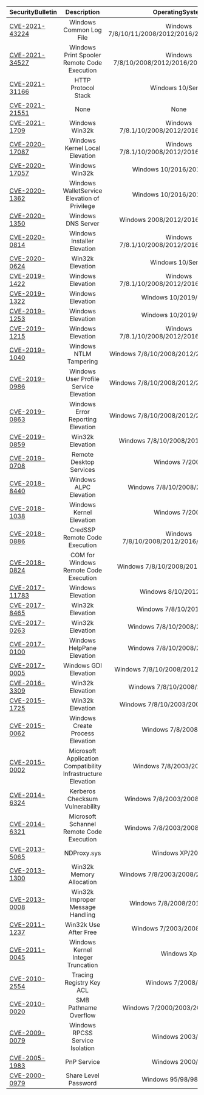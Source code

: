 | SecurityBulletin                               |                         Description                          |                   OperatingSystem                   |
| :--------------------------------------------- | :----------------------------------------------------------: | :-------------------------------------------------: |
| [CVE-2021-43224](http://kernelhub.ascotbe.com/EnglishDocs/#/EN/CVE-2021-43224) |                   Windows Common Log File                    |  Windows 7/8/10/11/2008/2012/2016/2019/2022/Server  |
| [CVE-2021-34527](http://kernelhub.ascotbe.com/EnglishDocs/#/EN/CVE-2021-34527) |         Windows Print Spooler Remote Code Execution          |   Windows 7/8/10/2008/2012/2016/2019/2022/Server    |
| [CVE-2021-31166](http://kernelhub.ascotbe.com/EnglishDocs/#/EN/CVE-2021-31166) |                     HTTP Protocol Stack                      |                  Windows 10/Server                  |
| [CVE-2021-21551](http://kernelhub.ascotbe.com/EnglishDocs/#/EN/CVE-2021-21551) |                             None                             |                        None                         |
| [CVE-2021-1709](http://kernelhub.ascotbe.com/EnglishDocs/#/EN/CVE-2021-1709)   |                        Windows Win32k                        |     Windows 7/8.1/10/2008/2012/2016/2019/Server     |
| [CVE-2020-17087](http://kernelhub.ascotbe.com/EnglishDocs/#/EN/CVE-2020-17087) |                Windows Kernel Local Elevation                |     Windows 7/8.1/10/2008/2012/2016/2019/Server     |
| [CVE-2020-17057](http://kernelhub.ascotbe.com/EnglishDocs/#/EN/CVE-2020-17057) |                        Windows Win32k                        |             Windows 10/2016/2019/Server             |
| [CVE-2020-1362](http://kernelhub.ascotbe.com/EnglishDocs/#/EN/CVE-2020-1362)   |         Windows WalletService Elevation of Privilege         |             Windows 10/2016/2019/Server             |
| [CVE-2020-1350](http://kernelhub.ascotbe.com/EnglishDocs/#/EN/CVE-2020-1350)   |                      Windows DNS Server                      |         Windows 2008/2012/2016/2019/Server          |
| [CVE-2020-0814](http://kernelhub.ascotbe.com/EnglishDocs/#/EN/CVE-2020-0814)   |                 Windows Installer Elevation                  |     Windows 7/8.1/10/2008/2012/2016/2019/Server     |
| [CVE-2020-0624](http://kernelhub.ascotbe.com/EnglishDocs/#/EN/CVE-2020-0624)   |                       Win32k Elevation                       |                  Windows 10/Server                  |
| [CVE-2019-1422](http://kernelhub.ascotbe.com/EnglishDocs/#/EN/CVE-2019-1422)   |                      Windows Elevation                       |     Windows 7/8.1/10/2008/2012/2016/2019/Server     |
| [CVE-2019-1322](http://kernelhub.ascotbe.com/EnglishDocs/#/EN/CVE-2019-1322)   |                      Windows Elevation                       |               Windows 10/2019/Server                |
| [CVE-2019-1253](http://kernelhub.ascotbe.com/EnglishDocs/#/EN/CVE-2019-1253)   |                      Windows Elevation                       |               Windows 10/2019/Server                |
| [CVE-2019-1215](http://kernelhub.ascotbe.com/EnglishDocs/#/EN/CVE-2019-1215)   |                      Windows Elevation                       |     Windows 7/8.1/10/2008/2012/2016/2019/Server     |
| [CVE-2019-1040](http://kernelhub.ascotbe.com/EnglishDocs/#/EN/CVE-2019-1040)   |                    Windows NTLM Tampering                    |      Windows 7/8/10/2008/2012/2016/2019/Serve       |
| [CVE-2019-0986](http://kernelhub.ascotbe.com/EnglishDocs/#/EN/CVE-2019-0986)   |            Windows User Profile Service Elevation            |      Windows 7/8/10/2008/2012/2016/2019/Serve       |
| [CVE-2019-0863](http://kernelhub.ascotbe.com/EnglishDocs/#/EN/CVE-2019-0863)   |              Windows Error Reporting Elevation               |      Windows 7/8/10/2008/2012/2016/2019/Serve       |
| [CVE-2019-0859](http://kernelhub.ascotbe.com/EnglishDocs/#/EN/CVE-2019-0859)                |                       Win32k Elevation                       |         Windows 7/8/10/2008/2012/2016/2019          |
| [CVE-2019-0708](http://kernelhub.ascotbe.com/EnglishDocs/#/EN/CVE-2019-0708)   |                   Remote Desktop Services                    |                   Windows 7/2008                    |
| [CVE-2018-8440](http://kernelhub.ascotbe.com/EnglishDocs/#/EN/CVE-2018-8440)   |                    Windows ALPC Elevation                    |            Windows 7/8/10/2008/2012/2016            |
| [CVE-2018-1038](http://kernelhub.ascotbe.com/EnglishDocs/#/EN/CVE-2018-1038)   |                   Windows Kernel Elevation                   |                   Windows 7/2008                    |
| [CVE-2018-0886](http://kernelhub.ascotbe.com/EnglishDocs/#/EN/CVE-2018-0886)   |                CredSSP Remote Code Execution                 |      Windows 7/8/10/2008/2012/2016/2019/Server      |
| [CVE-2018-0824](http://kernelhub.ascotbe.com/EnglishDocs/#/EN/CVE-2018-0824)   |            COM for Windows Remote Code Execution             |        Windows 7/8/10/2008/2012/2016/Server         |
| [CVE-2017-11783](http://kernelhub.ascotbe.com/EnglishDocs/#/EN/CVE-2017-11783) |                      Windows Elevation                       |               Windows 8/10/2012/2016                |
| [CVE-2017-8465](http://kernelhub.ascotbe.com/EnglishDocs/#/EN/CVE-2017-8465)   |                       Win32k Elevation                       |              Windows 7/8/10/2012/2016               |
| [CVE-2017-0263](http://kernelhub.ascotbe.com/EnglishDocs/#/EN/CVE-2017-0263)   |                       Win32k Elevation                       |            Windows 7/8/10/2008/2012/2016            |
| [CVE-2017-0100](http://kernelhub.ascotbe.com/EnglishDocs/#/EN/CVE-2017-0100)   |                  Windows HelpPane Elevation                  |            Windows 7/8/10/2008/2012/2016            |
| [CVE-2017-0005](http://kernelhub.ascotbe.com/EnglishDocs/#/EN/CVE-2017-0005)   |                    Windows GDI Elevation                     |       Windows 7/8/10/2008/2012/2016/Vista/XP        |
| [CVE-2016-3309](http://kernelhub.ascotbe.com/EnglishDocs/#/EN/CVE-2016-3309)   |                       Win32k Elevation                       |           Windows 7/8/10/2008/2012/Vista            |
| [CVE-2015-1725](http://kernelhub.ascotbe.com/EnglishDocs/#/EN/CVE-2015-1725)   |                       Win32k Elevation                       |         Windows 7/8/10/2003/2008/2012/Vista         |
| [CVE-2015-0062](http://kernelhub.ascotbe.com/EnglishDocs/#/EN/CVE-2015-0062)   |               Windows Create Process Elevation               |                Windows 7/8/2008/2012                |
| [CVE-2015-0002](http://kernelhub.ascotbe.com/EnglishDocs/#/EN/CVE-2015-0002)   | Microsoft Application Compatibility Infrastructure Elevation |             Windows 7/8/2003/2008/2012              |
| [CVE-2014-6324](http://kernelhub.ascotbe.com/EnglishDocs/#/EN/CVE-2014-6324)   |               Kerberos Checksum Vulnerability                |          Windows 7/8/2003/2008/2012/Vista           |
| [CVE-2014-6321](http://kernelhub.ascotbe.com/EnglishDocs/#/EN/CVE-2014-6321)   |           Microsoft Schannel Remote Code Execution           |          Windows 7/8/2003/2008/2012/Vista           |
| [CVE-2013-5065](http://kernelhub.ascotbe.com/EnglishDocs/#/EN/CVE-2013-5065)   |                         NDProxy.sys                          |                   Windows XP/2003                   |
| [CVE-2013-1300](http://kernelhub.ascotbe.com/EnglishDocs/#/EN/CVE-2013-1300)   |                   Win32k Memory Allocation                   |         Windows 7/8/2003/2008/2012/Vista/Xp         |
| [CVE-2013-0008](http://kernelhub.ascotbe.com/EnglishDocs/#/EN/CVE-2013-0008)   |               Win32k Improper Message Handling               |           Windows 7/8/2008/2012/Vista/Rt            |
| [CVE-2011-1237](http://kernelhub.ascotbe.com/EnglishDocs/#/EN/CVE-2011-1237)   |                    Win32k Use After Free                     |            Windows 7/2003/2008/Vista/Xp             |
| [CVE-2011-0045](http://kernelhub.ascotbe.com/EnglishDocs/#/EN/CVE-2011-0045)   |              Windows Kernel Integer Truncation               |                     Windows Xp                      |
| [CVE-2010-2554](http://kernelhub.ascotbe.com/EnglishDocs/#/EN/CVE-2010-2554)   |                   Tracing Registry Key ACL                   |                Windows 7/2008/Vista                 |
| [CVE-2010-0020](http://kernelhub.ascotbe.com/EnglishDocs/#/EN/CVE-2010-0020)   |                    SMB Pathname Overflow                     |          Windows 7/2000/2003/2008/Vista/Xp          |
| [CVE-2009-0079](http://kernelhub.ascotbe.com/EnglishDocs/#/EN/CVE-2009-0079)   |               Windows RPCSS Service Isolation                |                   Windows 2003/Xp                   |
| [CVE-2005-1983](http://kernelhub.ascotbe.com/EnglishDocs/#/EN/CVE-2005-1983)   |                         PnP Service                          |                   Windows 2000/Xp                   |
| [CVE-2000-0979](http://kernelhub.ascotbe.com/EnglishDocs/#/EN/CVE-2000-0979)   |                     Share Level Password                     |                Windows 95/98/98se/Me                |
